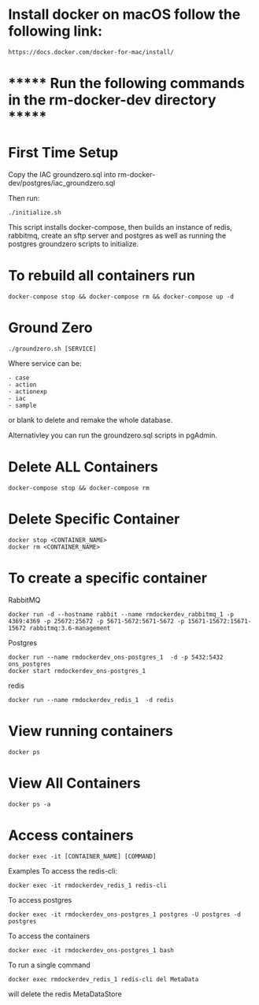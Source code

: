 # Install docker on macOS follow the following link:

    https://docs.docker.com/docker-for-mac/install/

# ***** Run the following commands in the rm-docker-dev directory *****
# First Time Setup

Copy the IAC groundzero.sql into rm-docker-dev/postgres/iac_groundzero.sql

Then run:
  
    ./initialize.sh 

This script installs docker-compose, then builds an instance of redis, rabbitmq, create an sftp server and postgres as well as running the postgres groundzero scripts to initialize.

# To rebuild all containers run 

    docker-compose stop && docker-compose rm && docker-compose up -d

# Ground Zero

    ./groundzero.sh [SERVICE]

Where service can be:

    - case
    - action
    - actionexp
    - iac
    - sample
or blank to delete and remake the whole database.

Alternativley you can run the groundzero.sql scripts in pgAdmin.

# Delete ALL Containers 

    docker-compose stop && docker-compose rm

# Delete Specific Container

    docker stop <CONTAINER_NAME>
    docker rm <CONTAINER_NAME>

# To create a specific container

RabbitMQ

    docker run -d --hostname rabbit --name rmdockerdev_rabbitmq_1 -p 4369:4369 -p 25672:25672 -p 5671-5672:5671-5672 -p 15671-15672:15671-15672 rabbitmq:3.6-management

Postgres

    docker run --name rmdockerdev_ons-postgres_1  -d -p 5432:5432 ons_postgres
    docker start rmdockerdev_ons-postgres_1

redis
    
    docker run --name rmdockerdev_redis_1  -d redis

# View running containers

    docker ps

# View All Containers

    docker ps -a

# Access containers

    docker exec -it [CONTAINER_NAME] [COMMAND]

Examples
To access the redis-cli:

    docker exec -it rmdockerdev_redis_1 redis-cli

To access postgres

    docker exec -it rmdockerdev_ons-postgres_1 postgres -U postgres -d postgres

To access the containers

    docker exec -it rmdockerdev_ons-postgres_1 bash

To run a single command

    docker exec rmdockerdev_redis_1 redis-cli del MetaData

will delete the redis MetaDataStore 

